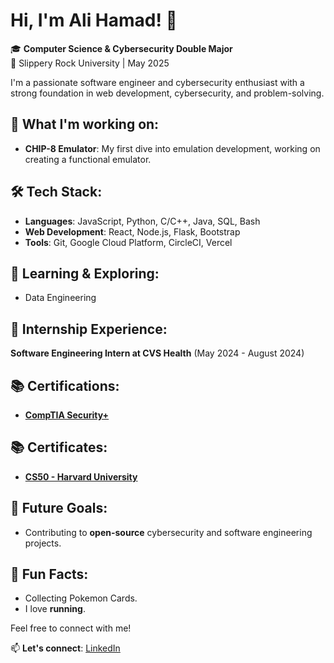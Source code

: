 # Hi, I'm Ali Hamad! 👋

🎓 **Computer Science & Cybersecurity Double Major**  
📍 Slippery Rock University | May 2025

I'm a passionate software engineer and cybersecurity enthusiast with a strong foundation in web development, cybersecurity, and problem-solving.

## 🔭 What I'm working on:
- **CHIP-8 Emulator**: My first dive into emulation development, working on creating a functional emulator.

## 🛠️ Tech Stack:
- **Languages**: JavaScript, Python, C/C++, Java, SQL, Bash
- **Web Development**: React, Node.js, Flask, Bootstrap
- **Tools**: Git, Google Cloud Platform, CircleCI, Vercel

## 🌱 Learning & Exploring:
- Data Engineering

## 💼 Internship Experience:
**Software Engineering Intern at CVS Health** (May 2024 - August 2024)  

## 📚 Certifications:
- [**CompTIA Security+**](./security+_certificate.pdf)

## 📚 Certificates:
- [**CS50 - Harvard University**](https://courses.edx.org/certificates/c097711ef3c74cc9b7d400cea937edee)

## 🚀 Future Goals:
- Contributing to **open-source** cybersecurity and software engineering projects.

## 🌟 Fun Facts:
- Collecting Pokemon Cards.
- I love **running**.

Feel free to connect with me!

📫 **Let's connect**: [LinkedIn](https://www.linkedin.com/in/ah410/)
